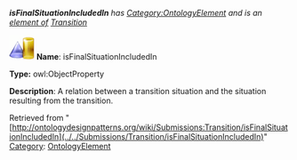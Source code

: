 ___isFinalSituationIncludedIn__ has [Category:OntologyElement](../../Category/OntologyElement "Category:OntologyElement") and is an [element of](../../Property/ElementOf "Property:ElementOf") [Transition](../../Submissions/Transition "Submissions:Transition")_


  




[![ObjectProperty](../../images/thumb/c/c3/ObjectProperty.gif/45px-ObjectProperty.gif)](../../Image/ObjectProperty.gif "ObjectProperty")
__Name__: isFinalSituationIncludedIn 


__Type:__ owl:ObjectProperty 


__Description__: A relation between a transition situation and the situation resulting from the transition. 





Retrieved from "[http://ontologydesignpatterns.org/wiki/Submissions:Transition/isFinalSituationIncludedIn](../../Submissions/Transition/isFinalSituationIncludedIn)"
 [Category](http://ontologydesignpatterns.org/wiki/Special:Categories "Special:Categories"): [OntologyElement](../../Category/OntologyElement "Category:OntologyElement")